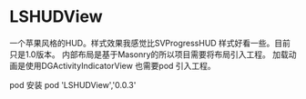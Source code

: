 # LSHUDView
一个苹果风格的HUD。样式效果我感觉比SVProgressHUD 样式好看一些。目前只是1.0版本。
内部布局是基于Masonry的所以项目需要将布局引入工程。
加载动画是使用DGActivityIndicatorView 也需要pod 引入工程。

pod 安装
pod 'LSHUDView','0.0.3'


